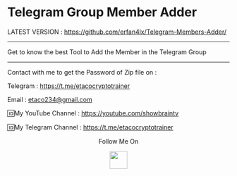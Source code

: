 # Telegram Group Member Adder
LATEST VERSION : https://github.com/erfan4lx/Telegram-Members-Adder/

***
Get to know the best Tool to Add the Member in the Telegram Group
***


Contact with me to get the Password of Zip file on :

 Telegram : https://t.me/etacocryptotrainer
  
 Email : etaco234@gmail.com

🆔My YouTube Channel : https://youtube.com/showbraintv

🆔My Telegram Channel : https://t.me/etacocryptotrainer

<p align="center">
  Follow Me On
</p>
<p align="center">
  <a href="https://www.youtube.com/c/showbraintv?sub_confirmation=1">
    <img src="https://www.iconsdb.com/icons/preview/black/youtube-4-xxl.png" width="40" height="40">
  </a>
</p>
